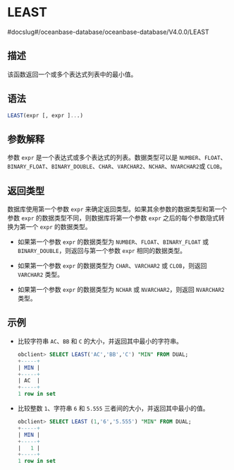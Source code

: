 LEAST 
==========================
#docslug#/oceanbase-database/oceanbase-database/V4.0.0/LEAST


描述 
-----------------------

该函数返回一个或多个表达式列表中的最小值。

语法 
-----------------------

```sql
LEAST(expr [, expr ]...)
```



参数解释 
-------------------------

参数 `expr` 是一个表达式或多个表达式的列表。数据类型可以是 `NUMBER`、`FLOAT`、`BINARY_FLOAT`、`BINARY_DOUBLE`、`CHAR`、`VARCHAR2`、`NCHAR`、`NVARCHAR2`或 `CLOB`。

返回类型 
-------------------------

数据库使用第一个参数 `expr` 来确定返回类型。如果其余参数的数据类型和第一个参数 `expr` 的数据类型不同，则数据库将第一个参数 `expr` 之后的每个参数隐式转换为第一个 `expr` 的数据类型。

* 如果第一个参数 `expr` 的数据类型为 `NUMBER`、`FLOAT`、`BINARY_FLOAT` 或 `BINARY_DOUBLE`，则返回与第一个参数 `expr` 相同的数据类型。

  

* 如果第一个参数 `expr` 的数据类型为 `CHAR`、`VARCHAR2` 或 `CLOB`，则返回 `VARCHAR2` 类型。

  

* 如果第一个参数 `expr` 的数据类型为 `NCHAR` 或 `NVARCHAR2`，则返回 `NVARCHAR2` 类型。

  




示例 
-----------------------

* 比较字符串 `AC`、`BB` 和 `C` 的大小，并返回其中最小的字符串。

  ```sql
  obclient> SELECT LEAST('AC','BB','C') "MIN" FROM DUAL;
  +-----+
  | MIN |
  +-----+
  | AC  |
  +-----+
  1 row in set
  ```

  

* 比较整数 `1`、字符串 `6` 和 `5.555` 三者间的大小，并返回其中最小的值。

  ```sql
  obclient> SELECT LEAST (1,'6','5.555') "MIN" FROM DUAL;
  +-----+
  | MIN |
  +-----+
  |   1 |
  +-----+
  1 row in set
  ```

  



